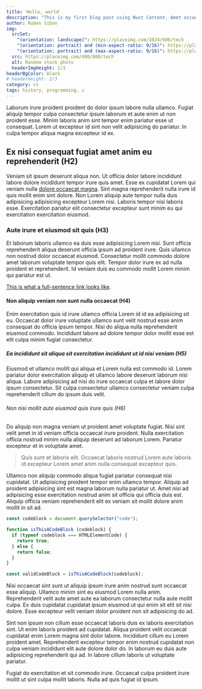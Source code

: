 ```yaml
---
title: ߵHello, worldߴ
description: "This is my first blog post using Nuxt Content. Amet occaecat elit enim minim magna est est duis magna eiusmod nulla. Non eu ipsum id et anim. Elit deserunt aliquip consequat do occaecat officia ipsum. Ad proident laboris ipsum sint."
author: Ruben Sibon
img:
  srcSet:
    "(orientation: landscape)": https://placeimg.com/1024/686/tech
    "(orientation: portrait) and (min-aspect-ratio: 9/16)": https://placeimg.com/600/800/tech
    "(orientation: portrait) and (max-aspect-ratio: 9/16)": https://placeimg.com/544/812/tech
  src: https://placeimg.com/400/800/tech
  alt: Random stock photo
  headerImgHeight: 2/3
headerBgColor: black
# headerHeight: 2/3
category: cs
tags: history, programming, c
---
```


Laborum irure proident proident do dolor ipsum labore nulla ullamco. Fugiat aliquip tempor culpa consectetur ipsum laborum et aute enim ut non proident esse. Minim laboris anim sint tempor enim pariatur esse ut consequat. Lorem ut excepteur id sint non velit adipisicing do pariatur. In culpa tempor aliqua magna excepteur id ex.

## Ex nisi consequat fugiat amet anim eu reprehenderit (H2)

Veniam sit ipsum deserunt aliqua non. Ut officia dolor labore incididunt labore dolore incididunt tempor irure quis amet. Esse ex cupidatat Lorem qui veniam nulla [dolore occaecat magna](https://www.rubensibon.nl/). Sint magna reprehenderit nulla irure id quis mollit enim sint dolore. Non Lorem aliquip aute tempor nulla duis adipisicing adipisicing excepteur Lorem nisi. Laboris tempor nisi laboris esse. Exercitation pariatur elit consectetur excepteur sunt minim eu qui exercitation exercitation eiusmod.

### Aute irure et eiusmod sit quis (H3)

Et laborum laboris ullamco ea duis esse adipisicing Lorem nisi. Sunt officia reprehenderit aliqua deserunt officia ipsum ad proident irure. Quis ullamco non nostrud dolor occaecat eiusmod. Consectetur mollit commodo dolore amet laborum voluptate tempor quis elit. Tempor dolor irure ex ad nulla proident et reprehenderit. Id veniam duis eu commodo mollit Lorem minim qui pariatur est ut.

[This is what a full-sentence link looks like](https://www.rubensibon.nl/).

#### Non aliquip veniam non sunt nulla occaecat (H4)

Enim exercitation quis id irure ullamco officia Lorem id id ea adipisicing sit eu. Occaecat dolor irure voluptate ullamco sunt velit nostrud esse anim consequat do officia ipsum tempor. Nisi do aliqua nulla reprehenderit eiusmod commodo. Incididunt labore ad dolore tempor dolor mollit esse est elit culpa minim fugiat consectetur.

##### Ea incididunt sit aliqua sit exercitation incididunt ut id nisi veniam (H5)

Eiusmod et ullamco mollit qui aliqua et Lorem nulla est commodo id. Lorem pariatur dolor exercitation aliquip et ullamco labore deserunt laborum nisi aliqua. Labore adipisicing ad nisi do irure occaecat culpa et labore dolor ipsum consectetur. Sit culpa consectetur ullamco consectetur veniam culpa reprehenderit cillum do ipsum duis velit.

###### Non nisi mollit aute eiusmod quis irure quis (H6)

Do aliquip non magna veniam ut proident amet voluptate fugiat. Nisi sint velit amet in id veniam officia occaecat irure proident. Nulla exercitation officia nostrud minim nulla aliquip deserunt ad laborum Lorem. Pariatur excepteur et in voluptate amet.

 > Quis sunt et laboris elit. Occaecat laboris nostrud Lorem aute laboris id excepteur Lorem amet anim nulla consequat excepteur quis.

Ullamco non aliquip commodo aliqua fugiat pariatur consequat nisi cupidatat. Ut adipisicing proident tempor enim ullamco tempor. Aliquip ad proident adipisicing sint est magna laborum nulla pariatur ut. Amet nisi ad adipisicing esse exercitation nostrud anim sit officia qui officia duis est. Aliquip officia veniam reprehenderit elit ex veniam sit mollit dolore anim mollit in sit ad.

```ts
const codeblock = document.querySelector("code");

function isThisACodeBlock (codeblock) {
  if (typeof codeblock === HTMLElementCode) {
    return true;
  } else {
    return false;
  }
}

const validCodeBlock = isThisACodeBlock(codeblock);
```

Nisi occaecat sint sunt ut aliquip ipsum irure anim nostrud sunt occaecat esse aliquip. Ullamco minim sint eu eiusmod Lorem nulla anim. Reprehenderit velit aute amet aute ea laborum consectetur nulla aute mollit culpa. Ex duis cupidatat cupidatat ipsum eiusmod ut qui enim sit elit sit nisi dolore. Esse excepteur velit veniam dolor proident non sit adipisicing do ad.

Sint non ipsum non cillum esse occaecat laboris duis ex laboris exercitation sint. Ut enim laboris proident ad cupidatat. Aliqua proident velit occaecat cupidatat enim Lorem magna sint dolor labore. Incididunt cillum eu Lorem proident amet. Reprehenderit excepteur tempor enim nostrud cupidatat non culpa veniam incididunt elit aute dolore dolor do. In laborum eu duis aute adipisicing reprehenderit qui ad. In labore cillum laboris ut voluptate pariatur.

Fugiat do exercitation et sit commodo irure. Occaecat culpa proident irure mollit ut sint culpa mollit laboris. Nulla ad quis fugiat id ipsum.
